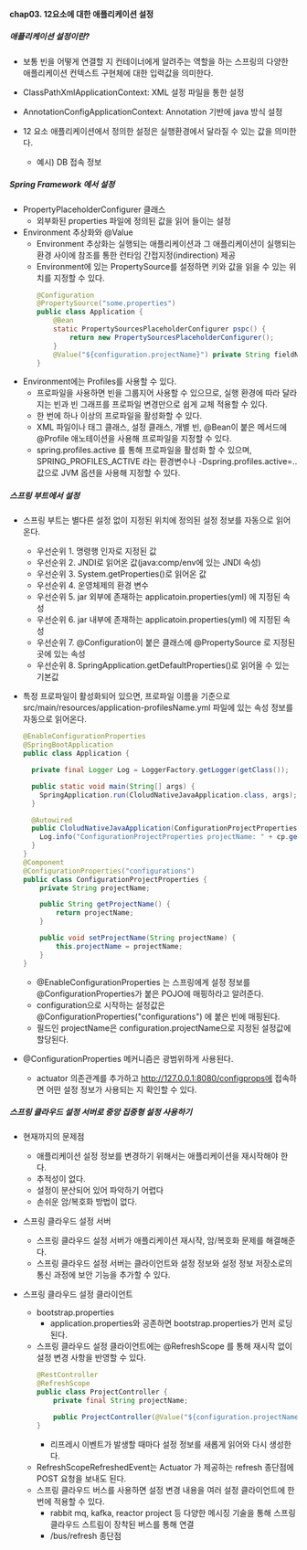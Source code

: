 #### chap03. 12요소에 대한 애플리케이션 설정

##### 애플리케이션 설정이란?
- 보통 빈을 어떻게 연결할 지 컨테이너에게 알려주는 역할을 하는 스프링의 다양한 애플리케이션 컨텍스트 구현체에 대한 입력값을 의미한다.
- ClassPathXmlApplicationContext: XML 설정 파일을 통한 설정
- AnnotationConfigApplicationContext: Annotation 기반에 java 방식 설정

- 12 요소 애플리케이션에서 정의한 설정은 실행환경에서 달라질 수 있는 값을 의미한다.
  - 예시) DB 접속 정보

##### Spring Framework 에서 설정

- PropertyPlaceholderConfigurer 클래스
  - 외부화된 properties 파일에 정의된 값을 읽어 들이는 설정
- Environment 추상화와 @Value
  - Environment 추상화는 실행되는 애플리케이션과 그 애플리케이션이 실행되는 환경 사이에 참조를 통한 런타임 간접지정(indirection) 제공
  - Environment에 있는 PropertySource를 설정하면 키와 값을 읽을 수 있는 위치를 지정할 수 있다.
    ```java
    @Configuration
    @PropertySource("some.properties")
    public class Application { 
        @Bean
        static PropertySourcesPlaceholderConfigurer pspc() {
            return new PropertySourcesPlaceholderConfigurer();
        }
        @Value("${configuration.projectName}") private String fieldName;
    }
    ``` 
- Environment에는 Profiles를 사용할 수 있다.
  - 프로파일을 사용하면 빈을 그룹지어 사용할 수 있으므로, 실행 환경에 따라 달라지는 빈과 빈 그래프를 프로파일 변경만으로 쉽게 교체 적용할 수 있다.
  - 한 번에 하나 이상의 프로파일을 활성화할 수 있다.
  - XML 파일이나 태그 클래스, 설정 클래스, 개별 빈, @Bean이 붙은 메서드에 @Profile 애노테이션을 사용해 프로파일을 지정할 수 있다.
  - spring.profiles.active 를 통해 프로파일을 활성화 할 수 있으며, SPRING_PROFILES_ACTIVE 라는 환경변수나 -Dspring.profiles.active=.. 값으로 JVM 옵션을 사용해 지정할 수 있다.

##### 스프링 부트에서 설정
- 스프링 부트는 별다른 설정 없이 지정된 위치에 정의된 설정 정보를 자동으로 읽어온다.
  - 우선순위 1. 명령행 인자로 지정된 값
  - 우선순위 2. JNDI로 읽어온 값(java:comp/env에 있는 JNDI 속성)
  - 우선순위 3. System.getProperties()로 읽어온 값
  - 우선순위 4. 운영체제의 환경 변수
  - 우선순위 5. jar 외부에 존재하는 applicatoin.properties(yml) 에 지정된 속성
  - 우선순위 6. jar 내부에 존재하는 applicatoin.properties(yml) 에 지정된 속성
  - 우선순위 7. @Configuration이 붙은 클래스에 @PropertySource 로 지정된 곳에 있는 속성
  - 우선순위 8. SpringApplication.getDefaultProperties()로 읽어올 수 있는 기본값
- 특정 프로파일이 활성화되어 있으면, 프로파일 이름을 기준으로 src/main/resources/application-profilesName.yml 파일에 있는 속성 정보를 자동으로 읽어온다.
  ```java
  @EnableConfigurationProperties
  @SpringBootApplication
  public class Application {

    private final Logger Log = LoggerFactory.getLogger(getClass());

    public static void main(String[] args) {
      SpringApplication.run(CloludNativeJavaApplication.class, args);
    }

    @Autowired
    public CloludNativeJavaApplication(ConfigurationProjectProperties cp) {
      Log.info("ConfigurationProjectProperties projectName: " + cp.getProjectName());
    }
  }
  @Component
  @ConfigurationProperties("configurations")
  public class ConfigurationProjectProperties {
      private String projectName;

      public String getProjectName() {
          return projectName;
      }

      public void setProjectName(String projectName) {
          this.projectName = projectName;
      }
  }
  ```
  - @EnableConfigurationProperties 는 스프링에게 설정 정보를 @ConfigurationProperties가 붙은 POJO에 매핑하라고 알려준다.
  - configuration으로 시작하는 설정값은 @ConfigurationProperties("configurations") 에 붙은 빈에 매핑된다.
  - 필드인 projectName은 configuration.projectName으로 지정된 설정값에 할당된다.
  
- @ConfigurationProperties 메커니즘은 광범위하게 사용된다.
  - actuator 의존관계를 추가하고 http://127.0.0.1:8080/configprops에 접속하면 어떤 설정 정보가 사용되는 지 확인할 수 있다.

##### 스프링 클라우드 설정 서버로 중앙 집중형 설정 사용하기

- 현재까지의 문제점
  - 애플리케이션 설정 정보를 변경하기 위해서는 애플리케이션을 재시작해야 한다.
  - 추적성이 없다.
  - 설정이 분산되어 있어 파악하기 어렵다
  - 손쉬운 암/복호화 방법이 없다.

- 스프링 클라우드 설정 서버
  - 스프링 클라우드 설정 서버가 애플리케이션 재시작, 암/복호화 문제를 해결해준다.
  - 스프링 클라우드 설정 서버는 클라이언트와 설정 정보와 설정 정보 저장소로의 통신 과정에 보안 기능을 추가할 수 있다.

- 스프링 클라우드 설정 클라이언트
  - bootstrap.properties
    - application.properties와 공존하면 bootstrap.properties가 먼저 로딩된다.
  - 스프링 클라우드 설정 클라이언트에는 @RefreshScope 를 통해 재시작 없이 설정 변경 사항을 반영할 수 있다.
    ```java
    @RestController
    @RefreshScope
    public class ProjectController {
        private final String projectName;

        public ProjectController(@Value("${configuration.projectName}") String pn) { this.projectName = pn;}
    }
    ```
    - 리프레시 이벤트가 발생할 때마다 설정 정보를 새롭게 읽어와 다시 생성한다.
  - RefreshScopeRefreshedEvent는 Actuator 가 제공하는 refresh 종단점에 POST 요청을 보내도 된다.
  - 스프링 클라우드 버스를 사용하면 설정 변경 내용을 여러 설정 클라이언트에 한번에 적용할 수 있다.
    - rabbit mq, kafka, reactor project 등 다양한 메시징 기술을 통해 스프링 클라우드 스트림이 장착된 버스를 통해 연결
    - /bus/refresh 종단점 
